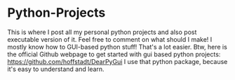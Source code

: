 # Python-Projects

This is where I post all my personal python projects and also post executable version of it. Feel free to comment on what should I make!
I mostly know how to GUI-based python stuff! That's a lot easier. Btw, here is the official Github webpage to get started with gui based python projects: https://github.com/hoffstadt/DearPyGui
I use that python package, because it's easy to understand and learn.
